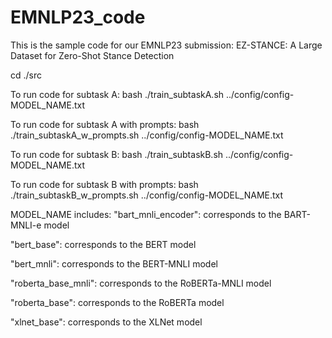 # EMNLP23_code
This is the sample code for our EMNLP23 submission: EZ-STANCE: A Large Dataset for Zero-Shot Stance Detection

cd ./src

To run code for subtask A:
bash ./train_subtaskA.sh ../config/config-MODEL_NAME.txt

To run code for subtask A with prompts:
bash ./train_subtaskA_w_prompts.sh ../config/config-MODEL_NAME.txt

To run code for subtask B:
bash ./train_subtaskB.sh ../config/config-MODEL_NAME.txt

To run code for subtask B with prompts:
bash ./train_subtaskB_w_prompts.sh ../config/config-MODEL_NAME.txt

MODEL_NAME includes:
"bart_mnli_encoder": corresponds to the BART-MNLI-e model

"bert_base": corresponds to the BERT model

"bert_mnli": corresponds to the BERT-MNLI model

"roberta_base_mnli": corresponds to the RoBERTa-MNLI model

"roberta_base": corresponds to the RoBERTa model

"xlnet_base": corresponds to the XLNet model

